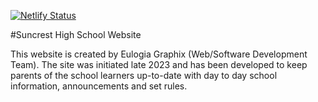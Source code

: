 [![Netlify Status](https://api.netlify.com/api/v1/badges/4c890792-5d4c-4ce1-b6a8-e0c3e5261431/deploy-status)](https://app.netlify.com/sites/suncresthighschool/deploys)

#Suncrest High School Website

This website is created by Eulogia Graphix (Web/Software Development Team). The site was initiated late 2023 and has been developed to keep parents of the school learners up-to-date with day to day school information, announcements and set rules. 